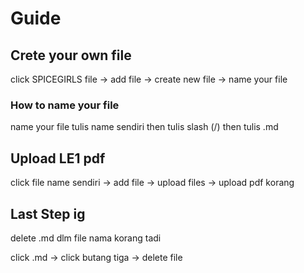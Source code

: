 # Guide
## Crete your own file
click SPICEGIRLS file -> add file -> create new file -> name your file
### How to name your file
name your file tulis name sendiri then tulis slash (/) then tulis .md

## Upload LE1 pdf
click file name sendiri -> add file -> upload files -> upload pdf korang

## Last Step ig
delete .md dlm file nama korang tadi

click .md -> click butang tiga -> delete file
